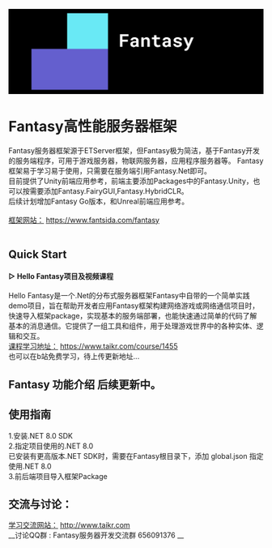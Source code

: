 ![Logo](Book/Logo.png)
# Fantasy高性能服务器框架
Fantasy服务器框架源于ETServer框架，但Fantasy极为简洁，基于Fantasy开发的服务端程序，可用于游戏服务器，物联网服务器，应用程序服务器等。
Fantasy框架易于学习易于使用，只需要在服务端引用Fantasy.Net即可。  
目前提供了Unity前端应用参考，前端主要添加Packages中的Fantasy.Unity，也可以按需要添加Fantasy.FairyGUI,Fantasy.HybridCLR。  
后续计划增加Fantasy Go版本，和Unreal前端应用参考。  
<br/>
[框架网站：](https://www.fantsida.com/fantasy) https://www.fantsida.com/fantasy  
<br/>

## Quick Start
#### ▷ Hello Fantasy项目及视频课程
Hello Fantasy是一个.Net的分布式服务器框架Fantasy中自带的一个简单实践demo项目，旨在帮助开发者应用Fantasy框架构建网络游戏或网络通信项目时，快速导入框架package，实现基本的服务端部署，也能快速通过简单的代码了解基本的消息通信。它提供了一组工具和组件，用于处理游戏世界中的各种实体、逻辑和交互。  
[课程学习地址：](https://www.taikr.com/course/1455) https://www.taikr.com/course/1455  
也可以在b站免费学习，待上传更新地址...

## Fantasy 功能介绍 后续更新中。

## 使用指南
1.安装.NET 8.0 SDK    
2.指定项目使用的.NET 8.0   
  已安装有更高版本.NET SDK时，需要在Fantasy根目录下，添加 global.json 指定使用.NET 8.0   
3.前后端项目导入框架Package  

## 交流与讨论：  
[学习交流网站：](http://www.taikr.com) http://www.taikr.com  
__讨论QQ群 : Fantasy服务器开发交流群 656091376 __

